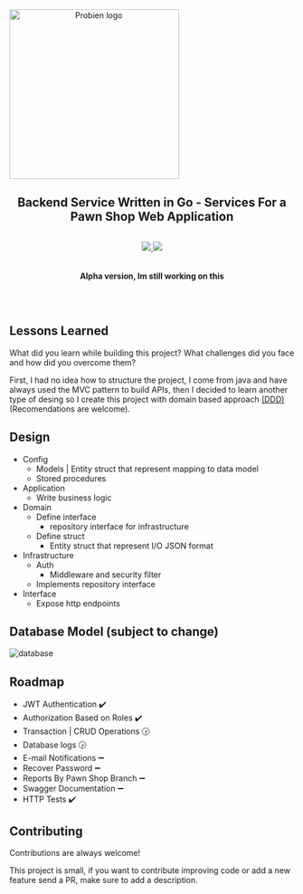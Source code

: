 
<div align="center" style="display:flex;flex-direction:column;">
    <img width="300" src="https://imgdb.net/storage/uploads/495cc30ad5b741033ede8604cb0ef566cb48b5685a252f34de460850dabb82f6.png" alt="Probien logo"/>
  <h2>Backend Service Written in Go - Services For a Pawn Shop Web Application</h2>
  <p>
    <a target="_blank" href="https://crowdin.com/project/excalidraw">
      <img src="https://img.shields.io/badge/License-GPL%20v3-yellow.svg">
    </a>
        <a target="_blank" href="https://crowdin.com/project/excalidraw">
      <img src="https://img.shields.io/github/last-commit/ThePandaDevs/Probien-Backend">
    </a>
      <h4>Alpha version, Im still working on this</h4>
  </p>
</div>

## Lessons Learned

What did you learn while building this project? What challenges did you face and how did you overcome them?

First, I had no idea how to structure the project, I come from java and have always used the MVC pattern to build APIs, then I decided to learn another type of desing so I create this project with domain based approach [(DDD)](https://airbrake.io/blog/software-design/domain-driven-design) (Recomendations are welcome). 

## Design

- Config
  - Models | Entity struct that represent mapping to data model
  - Stored procedures
- Application
  - Write business logic
- Domain
  - Define interface
    - repository interface for infrastructure
  - Define struct
    - Entity struct that represent I/O JSON format
- Infrastructure
  - Auth
    - Middleware and security filter
  - Implements repository interface
- Interface
  - Expose http endpoints

## Database Model (subject to change)

<img src="https://i.ibb.co/QPsbgy0/database.png" alt="database" border="0">

## Roadmap

- JWT Authentication :heavy_check_mark:
- Authorization Based on Roles :heavy_check_mark:
- Transaction | CRUD Operations :clock330:
- Database logs :clock330:
- E-mail Notifications :heavy_minus_sign:
- Recover Password :heavy_minus_sign:
- Reports By Pawn Shop Branch :heavy_minus_sign:
- Swagger Documentation :heavy_minus_sign:
- HTTP Tests :heavy_check_mark:

## Contributing

Contributions are always welcome!

This project is small, if you want to contribute improving code or add a new feature send a PR, make sure to add a description.


